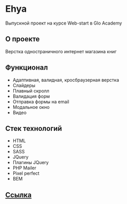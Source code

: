# Ehya

Выпускной проект на курсе Web-start в Glo Academy

## О проекте

Верстка одностраничного интернет магазина книг

## Функционал

- Адаптивная, валидная, кросбраузерная верстка
- Слайдеры
- Плавный скролл
- Валидация форм
- Отправка формы на email
- Модальное окно
- Видео

## Стек технологий

- HTML
- CSS
- SASS
- JQuery
- Плагины JQuery
- PHP Mailer
- Pixel perfect
- BEM

## <a href="https://antonbinom.github.io/Ehya/">Ссылка</a>
